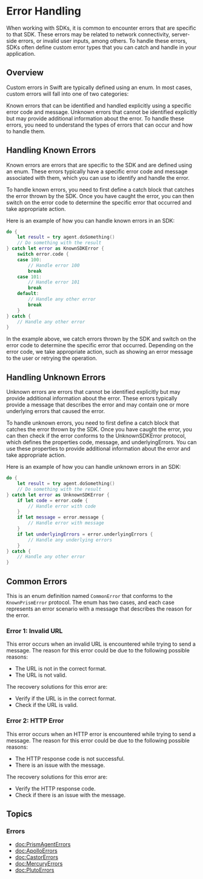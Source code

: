 # Error Handling

When working with SDKs, it is common to encounter errors that are specific to that SDK. These errors may be related to network connectivity, server-side errors, or invalid user inputs, among others. To handle these errors, SDKs often define custom error types that you can catch and handle in your application.

## Overview

Custom errors in Swift are typically defined using an enum. In most cases, custom errors will fall into one of two categories:

Known errors that can be identified and handled explicitly using a specific error code and message.
Unknown errors that cannot be identified explicitly but may provide additional information about the error.
To handle these errors, you need to understand the types of errors that can occur and how to handle them.

## Handling Known Errors

Known errors are errors that are specific to the SDK and are defined using an enum. These errors typically have a specific error code and message associated with them, which you can use to identify and handle the error.

To handle known errors, you need to first define a catch block that catches the error thrown by the SDK. Once you have caught the error, you can then switch on the error code to determine the specific error that occurred and take appropriate action.

Here is an example of how you can handle known errors in an SDK:

```swift
do {
    let result = try agent.doSomething()
    // Do something with the result
} catch let error as KnownSDKError {
    switch error.code {
    case 100:
        // Handle error 100
        break
    case 101:
        // Handle error 101
        break
    default:
        // Handle any other error
        break
    }
} catch {
    // Handle any other error
}
```

In the example above, we catch errors thrown by the SDK and switch on the error code to determine the specific error that occurred. Depending on the error code, we take appropriate action, such as showing an error message to the user or retrying the operation.

## Handling Unknown Errors

Unknown errors are errors that cannot be identified explicitly but may provide additional information about the error. These errors typically provide a message that describes the error and may contain one or more underlying errors that caused the error.

To handle unknown errors, you need to first define a catch block that catches the error thrown by the SDK. Once you have caught the error, you can then check if the error conforms to the UnknownSDKError protocol, which defines the properties code, message, and underlyingErrors. You can use these properties to provide additional information about the error and take appropriate action.

Here is an example of how you can handle unknown errors in an SDK:

```swift
do {
    let result = try agent.doSomething()
    // Do something with the result
} catch let error as UnknownSDKError {
    if let code = error.code {
        // Handle error with code
    }
    if let message = error.message {
        // Handle error with message
    }
    if let underlyingErrors = error.underlyingErrors {
        // Handle any underlying errors
    }
} catch {
    // Handle any other error
}
```

## Common Errors

This is an enum definition named `CommonError` that conforms to the `KnownPrismError` protocol. The enum has two cases, and each case represents an error scenario with a message that describes the reason for the error.

### Error 1: Invalid URL

This error occurs when an invalid URL is encountered while trying to send a message. The reason for this error could be due to the following possible reasons:

- The URL is not in the correct format.
- The URL is not valid.

The recovery solutions for this error are:

- Verify if the URL is in the correct format.
- Check if the URL is valid.

### Error 2: HTTP Error

This error occurs when an HTTP error is encountered while trying to send a message. The reason for this error could be due to the following possible reasons:

- The HTTP response code is not successful.
- There is an issue with the message.

The recovery solutions for this error are:

- Verify the HTTP response code.
- Check if there is an issue with the message.

## Topics

### Errors

- <doc:PrismAgentErrors>
- <doc:ApolloErrors>
- <doc:CastorErrors>
- <doc:MercuryErrors>
- <doc:PlutoErrors>
